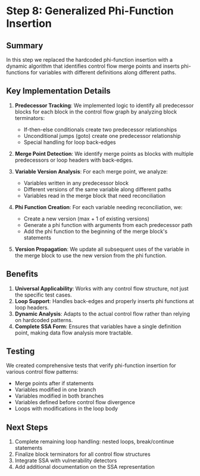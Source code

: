 # Step 8: Generalized Phi-Function Insertion

## Summary
In this step we replaced the hardcoded phi-function insertion with a dynamic algorithm that identifies control flow merge points and inserts phi-functions for variables with different definitions along different paths.

## Key Implementation Details

1. **Predecessor Tracking**: We implemented logic to identify all predecessor blocks for each block in the control flow graph by analyzing block terminators:
   - If-then-else conditionals create two predecessor relationships
   - Unconditional jumps (goto) create one predecessor relationship
   - Special handling for loop back-edges

2. **Merge Point Detection**: We identify merge points as blocks with multiple predecessors or loop headers with back-edges.

3. **Variable Version Analysis**: For each merge point, we analyze:
   - Variables written in any predecessor block
   - Different versions of the same variable along different paths
   - Variables read in the merge block that need reconciliation

4. **Phi Function Creation**: For each variable needing reconciliation, we:
   - Create a new version (max + 1 of existing versions)
   - Generate a phi function with arguments from each predecessor path
   - Add the phi function to the beginning of the merge block's statements

5. **Version Propagation**: We update all subsequent uses of the variable in the merge block to use the new version from the phi function.

## Benefits

1. **Universal Applicability**: Works with any control flow structure, not just the specific test cases.
2. **Loop Support**: Handles back-edges and properly inserts phi functions at loop headers.
3. **Dynamic Analysis**: Adapts to the actual control flow rather than relying on hardcoded patterns.
4. **Complete SSA Form**: Ensures that variables have a single definition point, making data flow analysis more tractable.

## Testing

We created comprehensive tests that verify phi-function insertion for various control flow patterns:
- Merge points after if statements
- Variables modified in one branch
- Variables modified in both branches
- Variables defined before control flow divergence
- Loops with modifications in the loop body

## Next Steps

1. Complete remaining loop handling: nested loops, break/continue statements
2. Finalize block terminators for all control flow structures
3. Integrate SSA with vulnerability detectors
4. Add additional documentation on the SSA representation